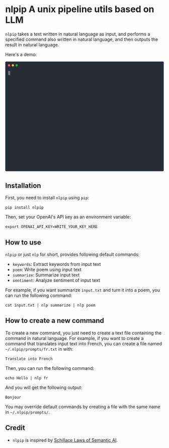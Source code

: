 # nlpip A unix pipeline utils based on LLM

`nlpip` takes a text written in natural language as input, and performs a
specified command also written in natural language, and then outputs the result
in natural language.

Here's a demo:

<img width="600" src="https://github.com/akngs/nlpip/raw/main/nlpip.svg" alt="screen recording">

## Installation

First, you need to install `nlpip` using `pip`:

    pip install nlpip

Then, set your OpenAI's API key as an environment variable:

    export OPENAI_API_KEY=WRITE_YOUR_KEY_HERE

## How to use

`nlpip` or just `nlp` for short, provides following default commands:

- `keywords`: Extract keywords from input text
- `poem`: Write poem using input text
- `summarize`: Summarize input text
- `sentiment`: Analyze sentiment of input text

For example, if you want summarize `input.txt` and turn it into a poem, you can
run the following command:

    cat input.txt | nlp summarize | nlp poem

## How to create a new command

To create a new command, you just need to create a text file containing the
command in natural language. For example, if you want to create a command that
translates input text into French, you can create a file named
`~/.nlpip/prompts/fr.txt` in with:

    Translate into French

Then, you can run the following command:

    echo Hello | nlp fr

And you will get the following output:

    Bonjour

You may override default commands by creating a file with the same name in
`~/.nlpip/prompts/`.

## Credit

- `nlpip` is inspired by
  [Schillace Laws of Semantic AI](https://learn.microsoft.com/en-us/semantic-kernel/howto/schillacelaws).

